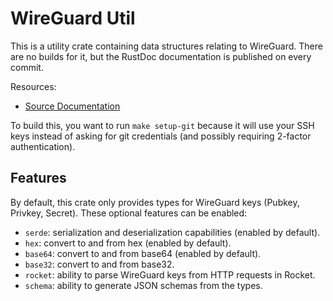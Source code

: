 # WireGuard Util

This is a utility crate containing data structures relating to WireGuard. There are
no builds for it, but the RustDoc documentation is published on every commit.

Resources:
- [Source Documentation][rustdoc]

[rustdoc]: https://fractalnetworks.gitlab.io/wireguard-util/doc/wireguard_util

To build this, you want to run `make setup-git` because it will use your SSH keys instead of asking for git credentials (and possibly requiring 2-factor authentication).

## Features

By default, this crate only provides types for WireGuard keys (Pubkey, Privkey, Secret).
These optional features can be enabled:

- `serde`: serialization and deserialization capabilities (enabled by default).
- `hex`: convert to and from hex (enabled by default).
- `base64`: convert to and from base64 (enabled by default).
- `base32`: convert to and from base32.
- `rocket`: ability to parse WireGuard keys from HTTP requests in Rocket.
- `schema`: ability to generate JSON schemas from the types.
